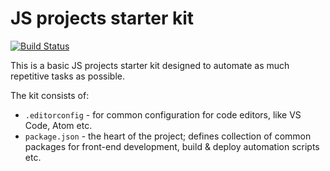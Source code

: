 # JS projects starter kit

[![Build Status](https://travis-ci.com/mmierzwa/js-dev-env.svg?branch=master)](https://travis-ci.com/mmierzwa/js-dev-env)

This is a basic JS projects starter kit designed to automate as much repetitive tasks as possible.

The kit consists of:

* `.editorconfig` - for common configuration for code editors, like VS Code, Atom etc.
* `package.json` - the heart of the project; defines collection of common packages for front-end development, build & deploy automation scripts etc.

